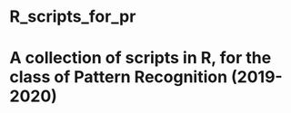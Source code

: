 # R_scripts_for_pr
# A collection of scripts in R, for the class of Pattern Recognition (2019-2020)
#
